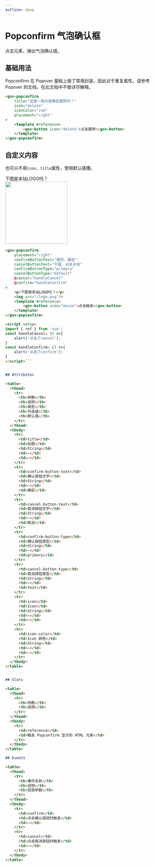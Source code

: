 ```yaml
---
outline: deep
---
```


# Popconfirm 气泡确认框

点击元素，弹出气泡确认框。

<script setup>
import { ref } from 'vue';
const handleCancel= () =>{
	alert('点击了cancel');
}

const handleConfirm= () =>{
	alert('点击了confirm');
}
</script>

## 基础用法

Popconfirm 在 Popover 基础上做了常用封装，因此对于重复属性，请参考 Popover 的文档，在此文档中不做详尽解释。

<demo-container class="demo-gov-form">
<gov-popconfirm
	title="这是一段内容确定删除吗？"
	icon="info"
	iconColor="red"
	placement="right"
>
	<template #reference>
		<gov-button icon="delete">点击删除</gov-button>
	</template>
</gov-popconfirm>
</demo-container>

```md
<gov-popconfirm
	title="这是一段内容确定删除吗？"
	icon="delete"
	iconColor="red"
	placement="right"
>
	<template #reference>
		<gov-button icon="delete">点击删除</gov-button>
	</template>
</gov-popconfirm>
```


## 自定义内容

也可以不用```icon```、```title```属性，使用默认插槽。

<demo-container class="demo-gov-form">
<gov-popconfirm
	placement="right"
	confirmButtonText="是的，确定"
	cancelButtonText="不是，点击关闭"
	confirmButtonType="primary"
	cancelButtonType="default"
	@cancel="handleCancel"
	@confirm="handleConfirm"
>
	<div>下图是本站LOGO吗？</div>
	<img src="/logo.png" width="200"/>
	<template #reference>
		<gov-button icon="mouse">点击触发</gov-button>
	</template>
</gov-popconfirm>
</demo-container>


```md
<gov-popconfirm
	placement="right"
	confirmButtonText="是的，确定"
	cancelButtonText="不是，点击关闭"
	confirmButtonType="primary"
	cancelButtonType="default"
	@cancel="handleCancel"
	@confirm="handleConfirm"
>
	<p>下图是本站LOGO吗？</p>
	<img src="/logo.png"/>
	<template #reference>
		<gov-button icon="mouse">点击触发</gov-button>
	</template>
</gov-popconfirm>

<script setup>
import { ref } from 'vue';
const handleCancel= () =>{
	alert('点击了cancel');
}
const handleConfirm= () =>{
	alert('点击了confirm');
}
</script>```


## Attributes

<table>
  <thead>
    <tr>
      <th>参数</th>
      <th>说明</th>
      <th>类型</th>
      <th>可选值</th>
      <th>默认值</th>
    </tr>
  </thead>
  <tbody>
    <tr>
      <td>title</td>
      <td>标题</td>
      <td>String</td>
      <td>—</td>
      <td>—</td>
    </tr>
    <tr>
      <td>confirm-button-text</td>
      <td>确认按钮文字</td>
      <td>String</td>
      <td>—</td>
      <td>确定</td>
    </tr>
    <tr>
      <td>cancel-button-text</td>
      <td>取消按钮文字</td>
      <td>String</td>
      <td>—</td>
      <td>取消</td>
    </tr>
    <tr>
      <td>confirm-button-type</td>
      <td>确认按钮类型</td>
      <td>String</td>
      <td>—</td>
      <td>primary</td>
    </tr>
    <tr>
      <td>cancel-button-type</td>
      <td>取消按钮类型</td>
      <td>String</td>
      <td>—</td>
      <td>text</td>
    </tr>
    <tr>
      <td>icon</td>
      <td>Icon</td>
      <td>String</td>
      <td>—</td>
      <td>—</td>
    </tr>
    <tr>
      <td>icon-color</td>
      <td>Icon 颜色</td>
      <td>String</td>
      <td>—</td>
      <td>—</td>
    </tr>
  </tbody>
</table>


## Slots

<table>
  <thead>
    <tr>
      <th>参数</th>
      <th>说明</th>
    </tr>
  </thead>
  <tbody>
    <tr>
      <td>reference</td>
      <td>触发 Popconfirm 显示的 HTML 元素</td>
    </tr>
  </tbody>
</table>

## Events

<table>
  <thead>
    <tr>
      <th>事件名称</th>
      <th>说明</th>
      <th>回调参数</th>
    </tr>
  </thead>
  <tbody>
    <tr>
      <td>confirm</td>
      <td>点击确认按钮时触发</td>
      <td>—</td>
    </tr>
    <tr>
      <td>cancel</td>
      <td>点击取消按钮时触发</td>
      <td>—</td>
    </tr>
  </tbody>
</table>
